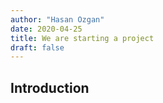```yaml
---
author: "Hasan Ozgan"
date: 2020-04-25
title: We are starting a project
draft: false
---
```


## Introduction

